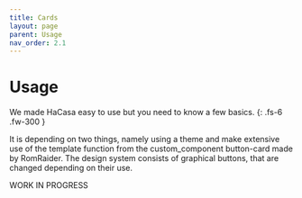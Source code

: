 ```yaml
---
title: Cards
layout: page
parent: Usage
nav_order: 2.1
---
```


# Usage
We made HaCasa easy to use but you need to know a few basics. 
{: .fs-6 .fw-300 }

It is depending on two things, namely using a theme and make extensive use of the template function from the custom_component button-card made by RomRaider. The design system consists of graphical buttons, that are changed depending on their use.

WORK IN PROGRESS